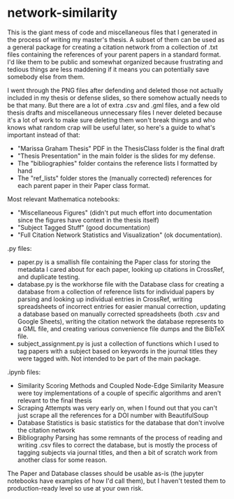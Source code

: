 # network-similarity

This is the giant mess of code and miscellaneous files that I generated in the process of writing my master's thesis. A subset of them can be used as a general package for creating a citation network from a collection of .txt files containing the references of your parent papers in a standard format. I'd like them to be public and somewhat organized because frustrating and tedious things are less maddening if it means you can potentially save somebody else from them.

I went through the PNG files after defending and deleted those not actually included in my thesis or defense slides, so there somehow actually needs to be that many. But there are a lot of extra .csv and .gml files, and a few old thesis drafts and miscellaneous unnecessary files I never deleted because it's a lot of work to make sure deleting them won't break things and who knows what random crap will be useful later, so here's a guide to what's important instead of that:

* "Marissa Graham Thesis" PDF in the ThesisClass folder is the final draft
* "Thesis Presentation" in the main folder is the slides for my defense.
* The "bibliographies" folder contains the reference lists I formatted by hand
* The "ref_lists" folder stores the (manually corrected) references for each parent paper in their Paper class format.

Most relevant Mathematica notebooks: 

* "Miscellaneous Figures" (didn't put much effort into documentation since the figures have context in the thesis itself)
* "Subject Tagged Stuff" (good documentation)
* "Full Citation Network Statistics and Visualization" (ok documentation). 

.py files:

* paper.py is a smallish file containing the Paper class for storing the metadata I cared about for each paper, looking up citations in CrossRef, and duplicate testing.
* database.py is the workhorse file with the Database class for creating a database from a collection of reference lists for individual papers by parsing and looking up individual entries in CrossRef, writing spreadsheets of incorrect entries for easier manual correction, updating a database based on manually corrected spreadsheets (both .csv and Google Sheets), writing the citation network the database represents to a GML file, and creating various convenience file dumps and the BibTeX file.
* subject_assignment.py is just a collection of functions which I used to tag papers with a subject based on keywords in the journal titles they were tagged with. Not intended to be part of the main package.

.ipynb files:

* Similarity Scoring Methods and Coupled Node-Edge Similarity Measure were toy implementations of a couple of specific algorithms and aren't relevant to the final thesis
* Scraping Attempts was very early on, when I found out that you can't just scrape all the references for a DOI number with BeautifulSoup
* Database Statistics is basic statistics for the database that don't involve the citation network
* Bibliography Parsing has some remnants of the process of reading and writing .csv files to correct the database, but is mostly the process of tagging subjects via journal titles, and then a bit of scratch work from another class for some reason.

The Paper and Database classes should be usable as-is (the jupyter notebooks have examples of how I'd call them), but I haven't tested them to production-ready level so use at your own risk. 
